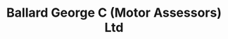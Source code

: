 ---
title: "Ballard George C (Motor Assessors) Ltd"
address: "55 Merrion Ct Montenotte Co. Cork"
tel: "(021)4506592"
county: "Cork"
category: "Driving Ranges"
type: "Content"
lat: "51.9065"
lng: "-8.44996"
---